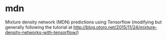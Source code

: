 # mdn
Mixture density network (MDN) predictions using Tensorflow (modifying but generally following the tutorial at http://blog.otoro.net/2015/11/24/mixture-density-networks-with-tensorflow/)
